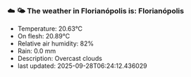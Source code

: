 ### ☁️ 🌤️  The weather in Florianópolis is: Florianópolis

- Temperature: 20.63°C
- On flesh: 20.89°C
- Relative air humidity: 82%
- Rain: 0.0 mm
- Description: Overcast clouds
- last updated: 2025-09-28T06:24:12.436029
